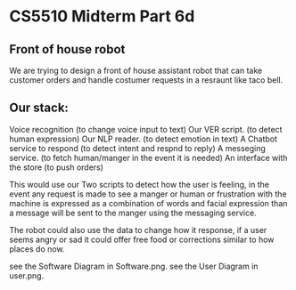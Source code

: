 # CS5510 Midterm Part 6d
## Front of house robot
We are trying to design a front of house assistant robot that can take customer orders and handle costumer requests in a resraunt like taco bell. 

## Our stack:

Voice recognition (to change voice input to text)
Our VER script. (to detect human expression)
Our NLP reader. (to detect emotion in text)
A Chatbot service to respond (to detect intent and respnd to reply)
A messeging service. (to fetch human/manger in the event it is needed)
An interface with the store (to push orders)

This would use our Two scripts to detect how the user is feeling, in the event any request is made to see a manger or human or frustration with the machine is expressed as a combination of words and facial expression than a message will be sent to the manger using the messaging service. 

The robot could also use the data to change how it response, if a user seems angry or sad it could offer free food or corrections similar to how places do now. 

see the Software Diagram in Software.png.
see the User Diagram in user.png.
